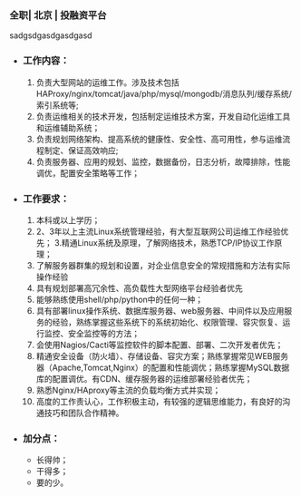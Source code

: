 ### 全职| 北京 | 投融资平台
sadgsdgasdgasdgasd

* ### 工作内容：
    1. 负责大型网站的运维工作。涉及技术包括HAProxy/nginx/tomcat/java/php/mysql/mongodb/消息队列/缓存系统/索引系统等;
    2. 负责运维相关的技术开发，包括制定运维技术方案，开发自动化运维工具和运维辅助系统；
    3. 负责规划网络架构、提高系统的健康性、安全性、高可用性，参与运维流程制定、保证高效响应;
    4. 负责服务器、应用的规划、监控，数据备份，日志分析，故障排除，性能调优，配置安全策略等工作；

* ### 工作要求：
    1. 本科或以上学历；
    2. 2、3年以上主流Linux系统管理经验，有大型互联网公司运维工作经验优先；
    3.精通Linux系统及原理，了解网络技术，熟悉TCP/IP协议工作原理；
    4. 了解服务器群集的规划和设置，对企业信息安全的常规措施和方法有实际操作经验
    5. 具有规划部署高冗余性、高负载性大型网络平台经验者优先
    6. 能够熟练使用shell/php/python中的任何一种；
    7. 具有部署linux操作系统、数据库服务器、web服务器、中间件以及应用服务的经验，熟练掌握这些系统下的系统初始化、权限管理、容灾恢复、运行监控、安全监控等的方法；
    8. 会使用Nagios/Cacti等监控软件的脚本配置、部署、二次开发者优先；
    9. 精通安全设备（防火墙）、存储设备、容灾方案；熟练掌握常见WEB服务器（Apache,Tomcat,Nginx）的配置和性能调优；熟练掌握MySQL数据库的配置调优。有CDN、缓存服务器的运维部署经验者优先；
    10. 熟悉Nginx/HAproxy等主流的负载均衡方式并实现；
    11. 高度的工作责认心，工作积极主动，有较强的逻辑思维能力，有良好的沟通技巧和团队合作精神。
* ### 加分点：
    - 长得帅；
    - 干得多；
    - 要的少。
